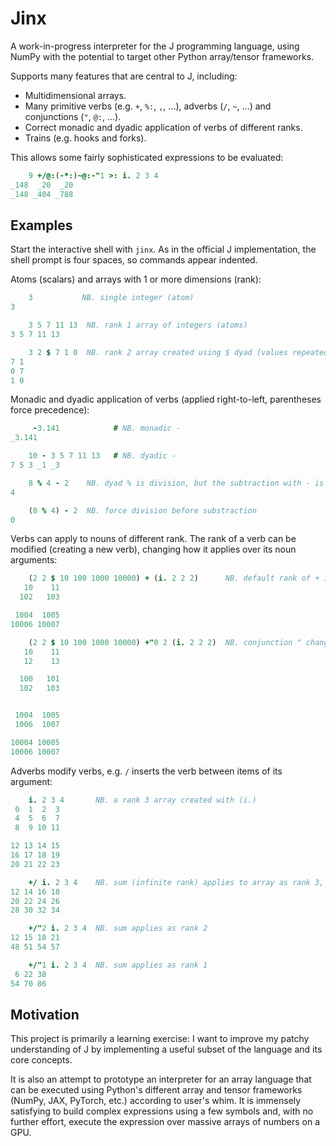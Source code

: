 # Jinx

A work-in-progress interpreter for the J programming language, using NumPy with the potential to target other Python array/tensor frameworks.

Supports many features that are central to J, including:
- Multidimensional arrays.
- Many primitive verbs (e.g. `+`, `%:`, `,`, ...), adverbs (`/`, `~`, ...) and conjunctions (`"`, `@:`, ...).
- Correct monadic and dyadic application of verbs of different ranks.
- Trains (e.g. hooks and forks).

This allows some fairly sophisticated expressions to be evaluated:
```j
    9 +/@:(-*:)~@:-"1 >: i. 2 3 4
_148  _20  _20
_148 _404 _788
```

## Examples

Start the interactive shell with `jinx`. As in the official J implementation, the shell prompt is four spaces, so commands appear indented.

Atoms (scalars) and arrays with 1 or more dimensions (rank):
```j
    3           NB. single integer (atom)
3

    3 5 7 11 13  NB. rank 1 array of integers (atoms)
3 5 7 11 13

    3 2 $ 7 1 0  NB. rank 2 array created using $ dyad (values repeated to fill shape)
7 1
0 7
1 0
```

Monadic and dyadic application of verbs (applied right-to-left, parentheses force precedence):
```j
     -3.141            # NB. monadic -
_3.141

    10 - 3 5 7 11 13   # NB. dyadic -
7 5 3 _1 _3

    8 % 4 - 2    NB. dyad % is division, but the subtraction with - is done first
4

    (8 % 4) - 2  NB. force division before substraction
0
```

Verbs can apply to nouns of different rank. The rank of a verb can be modified (creating a new verb), changing how it applies over its noun arguments:
```j
    (2 2 $ 10 100 1000 10000) + (i. 2 2 2)      NB. default rank of + is (0 0)
   10    11
  102   103

 1004  1005
10006 10007

    (2 2 $ 10 100 1000 10000) +"0 2 (i. 2 2 2)  NB. conjunction " changes rank of + to (0 2)
   10    11
   12    13

  100   101
  102   103


 1004  1005
 1006  1007

10004 10005
10006 10007
```

Adverbs modify verbs, e.g. `/` inserts the verb between items of its argument:
```j
    i. 2 3 4       NB. a rank 3 array created with (i.)
 0  1  2  3
 4  5  6  7
 8  9 10 11

12 13 14 15
16 17 18 19
20 21 22 23

    +/ i. 2 3 4    NB. sum (infinite rank) applies to array as rank 3, the default
12 14 16 18
20 22 24 26
28 30 32 34

    +/"2 i. 2 3 4  NB. sum applies as rank 2
12 15 18 21
48 51 54 57

    +/"1 i. 2 3 4  NB. sum applies as rank 1
 6 22 38
54 70 86
```

## Motivation

This project is primarily a learning exercise: I want to improve my patchy understanding of J by implementing a useful subset of the language and its core concepts.

It is also an attempt to prototype an interpreter for an array language that can be executed using Python's different array and tensor frameworks (NumPy, JAX, PyTorch, etc.) according to user's whim. It is immensely satisfying to build complex expressions using a few symbols and, with no further effort, execute the expression over massive arrays of numbers on a GPU.